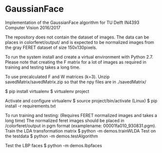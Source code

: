 # GaussianFace
Implementation of the GaussianFace algorithm for TU Delft IN4393 Computer Vision 2016/2017

The repository does not contain the dataset of images. The data can be places in colorferet/output/ and is expected to be normalized images from the gray FERET dataset of size 150x130pixels.

To run the system install and create a virtual environment with Python 2.7. 
Please note that creating the F matrix for a lot of images as required in training and testing takes a long time.

To use precalculated F and W matrices (k=3). Unzip savedMatrix/savedMatrix.zip so that the npy files are in ./savedMatrix/

$ pip install virtualenv
$ virtualenv project

Activate and configure virtualenv
$ source project/bin/activate (Linux)
$ pip install -r requirements.txt

To run training and testing: (Requires FERET normalized images and takes a long time)
The normalized feret images should be placed in /colorferet/output in pgm format (examplename: 00001fa010_930831.pgm).
Train the LDA transformation matrix
	$ python -m demos.trainWLDA 
Test on the testdata
	$ python -m demos.testAlgorithm 

Test the LBP faces
        $ python -m demos.lbpfaces <imgpath>
